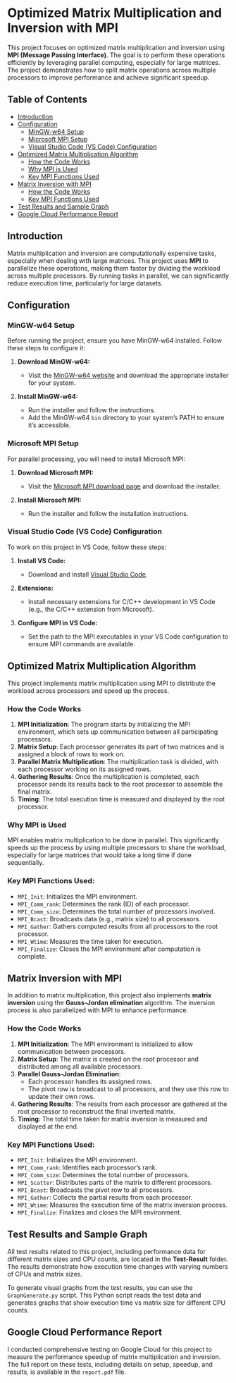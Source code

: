 # Optimized Matrix Multiplication and Inversion with MPI

This project focuses on optimized matrix multiplication and inversion using **MPI (Message Passing Interface)**. The goal is to perform these operations efficiently by leveraging parallel computing, especially for large matrices. The project demonstrates how to split matrix operations across multiple processors to improve performance and achieve significant speedup.

## Table of Contents
- [Introduction](#introduction)
- [Configuration](#configuration)
  - [MinGW-w64 Setup](#mingw-w64-setup)
  - [Microsoft MPI Setup](#microsoft-mpi-setup)
  - [Visual Studio Code (VS Code) Configuration](#visual-studio-code-vs-code-configuration)
- [Optimized Matrix Multiplication Algorithm](#optimized-matrix-multiplication-algorithm)
  - [How the Code Works](#how-the-code-works)
  - [Why MPI is Used](#why-mpi-is-used)
  - [Key MPI Functions Used](#key-mpi-functions-used)
- [Matrix Inversion with MPI](#matrix-inversion-with-mpi)
  - [How the Code Works](#how-the-code-works-1)
  - [Key MPI Functions Used](#key-mpi-functions-used-1)
- [Test Results and Sample Graph](#test-results-and-sample-graph)
- [Google Cloud Performance Report](#google-cloud-performance-report)

## Introduction

Matrix multiplication and inversion are computationally expensive tasks, especially when dealing with large matrices. This project uses **MPI** to parallelize these operations, making them faster by dividing the workload across multiple processors. By running tasks in parallel, we can significantly reduce execution time, particularly for large datasets.

## Configuration

### MinGW-w64 Setup

Before running the project, ensure you have MinGW-w64 installed. Follow these steps to configure it:

1. **Download MinGW-w64:**
   - Visit the [MinGW-w64 website](http://mingw-w64.org/doku.php) and download the appropriate installer for your system.

2. **Install MinGW-w64:**
   - Run the installer and follow the instructions.
   - Add the MinGW-w64 `bin` directory to your system’s PATH to ensure it’s accessible.

### Microsoft MPI Setup

For parallel processing, you will need to install Microsoft MPI:

1. **Download Microsoft MPI:**
   - Visit the [Microsoft MPI download page](https://www.microsoft.com/en-us/download/details.aspx?id=57467) and download the installer.

2. **Install Microsoft MPI:**
   - Run the installer and follow the installation instructions.

### Visual Studio Code (VS Code) Configuration

To work on this project in VS Code, follow these steps:

1. **Install VS Code:**
   - Download and install [Visual Studio Code](https://code.visualstudio.com/).

2. **Extensions:**
   - Install necessary extensions for C/C++ development in VS Code (e.g., the C/C++ extension from Microsoft).

3. **Configure MPI in VS Code:**
   - Set the path to the MPI executables in your VS Code configuration to ensure MPI commands are available.

## Optimized Matrix Multiplication Algorithm

This project implements matrix multiplication using MPI to distribute the workload across processors and speed up the process.

### How the Code Works

1. **MPI Initialization**: The program starts by initializing the MPI environment, which sets up communication between all participating processors.
2. **Matrix Setup**: Each processor generates its part of two matrices and is assigned a block of rows to work on.
3. **Parallel Matrix Multiplication**: The multiplication task is divided, with each processor working on its assigned rows.
4. **Gathering Results**: Once the multiplication is completed, each processor sends its results back to the root processor to assemble the final matrix.
5. **Timing**: The total execution time is measured and displayed by the root processor.

### Why MPI is Used

MPI enables matrix multiplication to be done in parallel. This significantly speeds up the process by using multiple processors to share the workload, especially for large matrices that would take a long time if done sequentially.

### Key MPI Functions Used:
- `MPI_Init`: Initializes the MPI environment.
- `MPI_Comm_rank`: Determines the rank (ID) of each processor.
- `MPI_Comm_size`: Determines the total number of processors involved.
- `MPI_Bcast`: Broadcasts data (e.g., matrix size) to all processors.
- `MPI_Gather`: Gathers computed results from all processors to the root processor.
- `MPI_Wtime`: Measures the time taken for execution.
- `MPI_Finalize`: Closes the MPI environment after computation is complete.

## Matrix Inversion with MPI

In addition to matrix multiplication, this project also implements **matrix inversion** using the **Gauss-Jordan elimination** algorithm. The inversion process is also parallelized with MPI to enhance performance.

### How the Code Works

1. **MPI Initialization**: The MPI environment is initialized to allow communication between processors.
2. **Matrix Setup**: The matrix is created on the root processor and distributed among all available processors.
3. **Parallel Gauss-Jordan Elimination**:
   - Each processor handles its assigned rows.
   - The pivot row is broadcast to all processors, and they use this row to update their own rows.
4. **Gathering Results**: The results from each processor are gathered at the root processor to reconstruct the final inverted matrix.
5. **Timing**: The total time taken for matrix inversion is measured and displayed at the end.

### Key MPI Functions Used:
- `MPI_Init`: Initializes the MPI environment.
- `MPI_Comm_rank`: Identifies each processor’s rank.
- `MPI_Comm_size`: Determines the total number of processors.
- `MPI_Scatter`: Distributes parts of the matrix to different processors.
- `MPI_Bcast`: Broadcasts the pivot row to all processors.
- `MPI_Gather`: Collects the partial results from each processor.
- `MPI_Wtime`: Measures the execution time of the matrix inversion process.
- `MPI_Finalize`: Finalizes and closes the MPI environment.

## Test Results and Sample Graph

All test results related to this project, including performance data for different matrix sizes and CPU counts, are located in the **Test-Result** folder. The results demonstrate how execution time changes with varying numbers of CPUs and matrix sizes.

To generate visual graphs from the test results, you can use the `GraphGenerate.py` script. This Python script reads the test data and generates graphs that show execution time vs matrix size for different CPU counts.

## Google Cloud Performance Report

I conducted comprehensive testing on Google Cloud for this project to measure the performance speedup of matrix multiplication and inversion. The full report on these tests, including details on setup, speedup, and results, is available in the `report.pdf` file.
